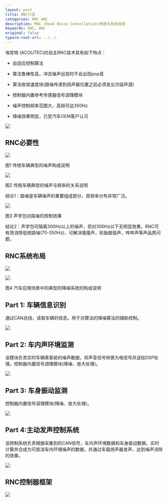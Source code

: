 ```yaml
---
layout: post
title: RNC介绍
categories: RNC ANC
description: RNC (Road Noise Cancellation)原理与系统组成
keywords: RNC, ANC
original: false
typora-root-url: ..\..\
---
```


埃库特 (ACOUTEC)的自主RNC技术具有如下特点：

- 自适应控制算法

- 算法鲁棒性高，冲击噪声出现时不会出现pop音

- 算法收敛速度快(路噪传递到扬声器位置之前必须发出次级声源)

- 控制器内置参考传感器信号调理模块

- 噪声控制频率范围大，高频可达350Hz

- 降噪效果明显，已受汽车OEM客户认可

  

![](/images/rnc/640.jpg)



## RNC必要性

![](/images/rnc/640-1.jpg)

图1 传统车辆典型的噪声构成说明

![](/images/rnc/640-2.jpg)

图2 传统车辆典型的噪声与频率的关系说明

结论1：路噪是车辆噪声的重要组成部分，其频率分布非常广泛。

![](/images/rnc/640-3.jpg)



图3 声学包对路噪的控制效果

结论2：声学包可隔离300Hz以上的噪声，但对300Hz以下无明显效果。RNC可有效消除低频路噪(70-350Hz)，可解决隆隆声，轮胎敲鼓声，哗哗声等声品质问题。

##  RNC系统布局

![](/images/rnc/640-4.jpg)

![](/images/rnc/640-5.jpg)

图4 汽车应用场景中的典型的降噪系统的构成说明





## Part 1: 车辆信息识别

通过CAN总线，读取车辆的信息。用于对算法的降噪算法的辅助控制。

![](/images/rnc/640-6.jpg)

## Part 2: 车内声环境监测

该模块负责实时车辆乘客舱的噪声数据，将声音信号转换为电信号并送给DSP处理。控制器内置信号调理模块(降噪、放大处理)。

![](/images/rnc/640-7.jpg)



## Part 3: 车身振动监测

控制器内置信号调理模块(降噪、放大处理)。

![](/images/rnc/640-8.jpg)



## Part 4:主动发声控制系统



该控制系统负责根据采集到的CAN信号，车内声环境数据和车身振动数据，实时计算并合成为可抵消车内环境噪声的数据，并通过车载扬声器发声，达到噪声消除的效果。



![](/images/rnc/640-9.jpg)



## RNC控制器框架

![](/images/rnc/640-10.jpg)